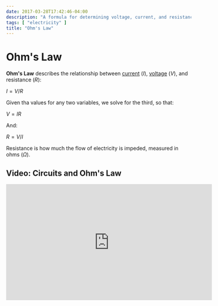 ```yaml
---
date: 2017-03-28T17:42:46-04:00
description: "A formula for determining voltage, current, and resistance"
tags: [ "electricity" ]
title: "Ohm's Law"
---
```


# Ohm's Law

**Ohm's Law** describes the relationship between [current](electricity.md) ($I$), [voltage](electricity.md) ($V$), and resistance ($R$):

$I = V/R$

Given tha values for any two variables, we solve for the third, so that:

$V = IR$

And:

$R = V/I$

Resistance is how much the flow of electricity is impeded, measured in ohms ($Ω$).

## Video: Circuits and Ohm's Law

<iframe width="560" height="315" src="https://www.youtube.com/embed/F_vLWkkOETI" frameborder="0" allow="accelerometer; autoplay; clipboard-write; encrypted-media; gyroscope; picture-in-picture" allowfullscreen></iframe>
